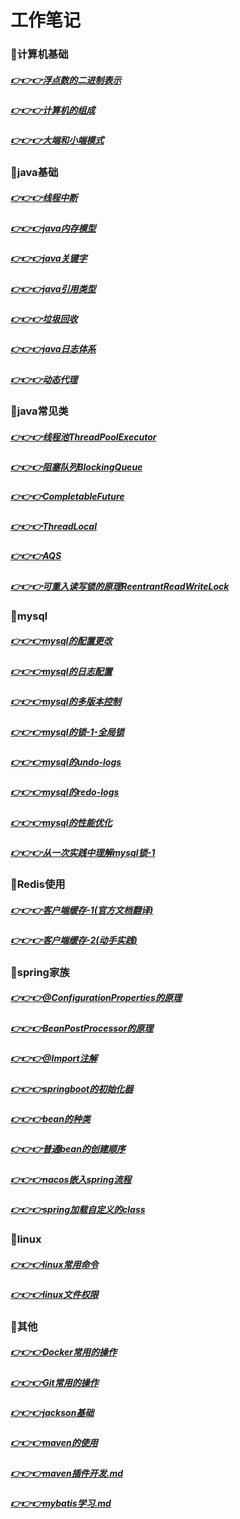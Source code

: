 # 工作笔记
### 🚩计算机基础
##### [👉👉👉浮点数的二进制表示](doc/computerscience/float-binary.md)
##### [👉👉👉计算机的组成](doc/computerscience/computer-composition.md)
##### [👉👉👉大端和小端模式](doc/computerscience/LittleAndBigEdian.md)

### 🚩java基础
##### [👉👉👉线程中断](./doc/javabasic/thead-interrupt.md)
##### [👉👉👉java内存模型](./doc/javabasic/java-memory-model.md)
##### [👉👉👉java关键字](./doc/javabasic/java-keywords.md)
##### [👉👉👉java引用类型](./doc/javabasic/java-reference.md)
##### [👉👉👉垃圾回收](./doc/javabasic/gc.md)
##### [👉👉👉java日志体系](./doc/javabasic/java-log.md)
##### [👉👉👉动态代理](./doc/javabasic/proxy.md)

### 🚩java常见类
##### [👉👉👉线程池ThreadPoolExecutor](doc/commonclass/ThreadPoolExecutor.md)
##### [👉👉👉阻塞队列BlockingQueue](doc/commonclass/BlockingQueue.md)
##### [👉👉👉CompletableFuture](doc/commonclass/CompletableFuture.md)
##### [👉👉👉ThreadLocal](doc/commonclass/ThreadLocal.md)
##### [👉👉👉AQS](doc/commonclass/AQS.md)
##### [👉👉👉可重入读写锁的原理ReentrantReadWriteLock](doc/commonclass/ReentrantReadWriteLock.md)

### 🚩mysql
##### [👉👉👉mysql的配置更改](doc/mysql/mysql的配置更改.md)
##### [👉👉👉mysql的日志配置](doc/mysql/mysql的日志配置.md)
##### [👉👉👉mysql的多版本控制](doc/mysql/mysql的多版本控制.md)
##### [👉👉👉mysql的锁-1-全局锁](doc/mysql/mysql的多版mysql的锁-1-全局锁.md)
##### [👉👉👉mysql的undo-logs](doc/mysql/mysql的undo-logs.md)
##### [👉👉👉mysql的redo-logs](doc/mysql/mysql的redo-logs.md)
##### [👉👉👉mysql的性能优化](doc/mysql/mysql的性能优化.md)
##### [👉👉👉从一次实践中理解mysql锁-1](doc/mysql/从一次实践中理解mysql锁-1.md)

### 🚩Redis使用
##### [👉👉👉客户端缓存-1(官方文档翻译)](doc/redis/客户端缓存-1(官方文档翻译).md)
##### [👉👉👉客户端缓存-2(动手实践)](doc/redis/redis-persistence-1.md)

### 🚩spring家族
##### [👉👉👉@ConfigurationProperties的原理](doc/spring/@ConfigurationProperties的原理.md)
##### [👉👉👉BeanPostProcessor的原理](doc/spring/BeanPostProcessor.md)
##### [👉👉👉@Import注解](doc/spring/@Import注解.md)
##### [👉👉👉springboot的初始化器](doc/spring/springboot的初始化器.md)
##### [👉👉👉bean的种类](doc/spring/bean的种类.md)
##### [👉👉👉普通bean的创建顺序](doc/spring/普通bean的创建顺序.md)
##### [👉👉👉nacos嵌入spring流程](doc/spring/nacos嵌入spring流程.md)
##### [👉👉👉spring加载自定义的class](doc/spring/spring加载自定义的class.md)

### 🚩linux
##### [👉👉👉linux常用命令](doc/linux/linux常用命令.md)
##### [👉👉👉linux文件权限](./doc/linux/linux文件权限.md)


### 🚩其他
##### [👉👉👉Docker常用的操作](doc/docker.md)
##### [👉👉👉Git常用的操作](doc/git.md)
##### [👉👉👉jackson基础](doc/jackson基础.md)
##### [👉👉👉maven的使用](doc/maven的使用.md)
##### [👉👉👉maven插件开发.md](doc/maven插件开发.md)
##### [👉👉👉mybatis学习.md](doc/mybatis.md)








